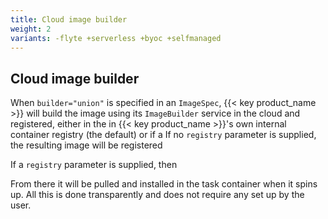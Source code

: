 ```yaml
---
title: Cloud image builder
weight: 2
variants: -flyte +serverless +byoc +selfmanaged
---
```


## Cloud image builder

When `builder="union"` is specified in an `ImageSpec`, {{< key product_name >}} will build the image using its `ImageBuilder` service in the cloud and registered, either in the in {{< key product_name >}}'s own internal container registry (the default) or if a
If no `registry` parameter is supplied, the resulting image will be registered

If a `registry` parameter is supplied, then

From there it will be pulled and installed in the task container when it spins up.
All this is done transparently and does not require any set up by the user.


